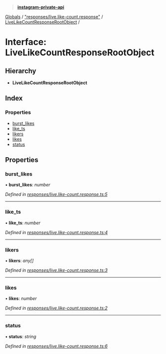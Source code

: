 > **[instagram-private-api](../README.md)**

[Globals](../README.md) / ["responses/live.like-count.response"](../modules/_responses_live_like_count_response_.md) / [LiveLikeCountResponseRootObject](_responses_live_like_count_response_.livelikecountresponserootobject.md) /

# Interface: LiveLikeCountResponseRootObject

## Hierarchy

- **LiveLikeCountResponseRootObject**

## Index

### Properties

- [burst_likes](_responses_live_like_count_response_.livelikecountresponserootobject.md#burst_likes)
- [like_ts](_responses_live_like_count_response_.livelikecountresponserootobject.md#like_ts)
- [likers](_responses_live_like_count_response_.livelikecountresponserootobject.md#likers)
- [likes](_responses_live_like_count_response_.livelikecountresponserootobject.md#likes)
- [status](_responses_live_like_count_response_.livelikecountresponserootobject.md#status)

## Properties

### burst_likes

• **burst_likes**: _number_

_Defined in [responses/live.like-count.response.ts:5](https://github.com/realinstadude/instagram-private-api/blob/4ae8fec/src/responses/live.like-count.response.ts#L5)_

---

### like_ts

• **like_ts**: _number_

_Defined in [responses/live.like-count.response.ts:4](https://github.com/realinstadude/instagram-private-api/blob/4ae8fec/src/responses/live.like-count.response.ts#L4)_

---

### likers

• **likers**: _any[]_

_Defined in [responses/live.like-count.response.ts:3](https://github.com/realinstadude/instagram-private-api/blob/4ae8fec/src/responses/live.like-count.response.ts#L3)_

---

### likes

• **likes**: _number_

_Defined in [responses/live.like-count.response.ts:2](https://github.com/realinstadude/instagram-private-api/blob/4ae8fec/src/responses/live.like-count.response.ts#L2)_

---

### status

• **status**: _string_

_Defined in [responses/live.like-count.response.ts:6](https://github.com/realinstadude/instagram-private-api/blob/4ae8fec/src/responses/live.like-count.response.ts#L6)_
